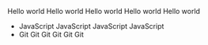 Hello world Hello world Hello world Hello world Hello world
* JavaScript JavaScript JavaScript JavaScript
* Git Git Git Git Git Git